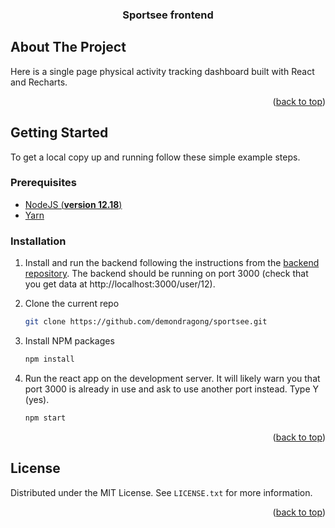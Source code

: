 <a name="readme-top"></a>
<!--
*** Thanks for checking out the Best-README-Template. If you have a suggestion
*** that would make this better, please fork the repo and create a pull request
*** or simply open an issue with the tag "enhancement".
*** Don't forget to give the project a star!
*** Thanks again! Now go create something AMAZING! :D
-->

<h3 align="center">Sportsee frontend</h3>

<!-- ABOUT THE PROJECT -->
## About The Project


Here is a single page physical activity tracking dashboard built with React and Recharts.

<p align="right">(<a href="#readme-top">back to top</a>)</p>



<!-- GETTING STARTED -->
## Getting Started

To get a local copy up and running follow these simple example steps.

### Prerequisites

- [NodeJS (**version 12.18**)](https://nodejs.org/en/)
- [Yarn](https://yarnpkg.com/)

### Installation

1. Install and run the backend following the instructions from the [backend repository]([https://github.com/OpenClassrooms-Student-Center/P9-front-end-dashboard]).
    The backend should be running on port 3000 (check that you get data at http://localhost:3000/user/12).

2. Clone the current repo
   ```sh
   git clone https://github.com/demondragong/sportsee.git
   ```

3. Install NPM packages
   ```sh
   npm install
   ```

4. Run the react app on the development server. It will likely warn you that port 3000 is already in use and ask to use another port instead. Type Y (yes).
   ```sh
   npm start
   ```

<p align="right">(<a href="#readme-top">back to top</a>)</p>




<!-- LICENSE -->
## License

Distributed under the MIT License. See `LICENSE.txt` for more information.

<p align="right">(<a href="#readme-top">back to top</a>)</p>


